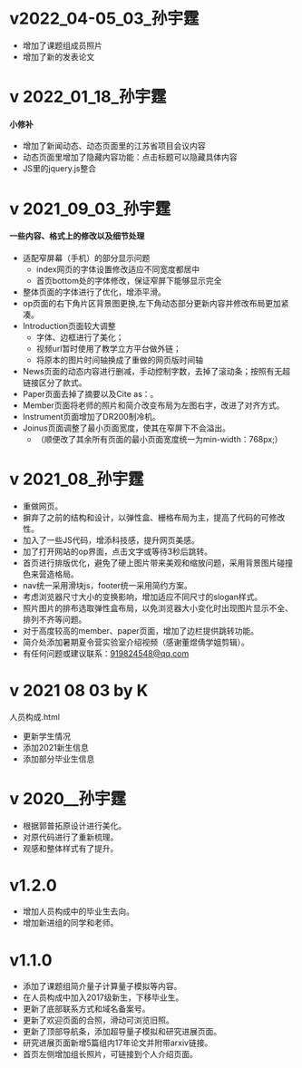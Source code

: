 # v2022_04-05_03_孙宇霆
* 增加了课题组成员照片
* 增加了新的发表论文

# v 2022_01_18_孙宇霆
<h4> 小修补</h4>

* 增加了新闻动态、动态页面里的江苏省项目会议内容
* 动态页面里增加了隐藏内容功能：点击标题可以隐藏具体内容
* JS里的jquery.js整合

# v 2021_09_03_孙宇霆
<h4> 一些内容、格式上的修改以及细节处理</h4>

* 适配窄屏幕（手机）的部分显示问题
  * index网页的字体设置修改适应不同宽度都居中
  * 首页bottom处的字体修改，保证窄屏下能够显示完全
* 整体页面的字体进行了优化，增添平滑。
* op页面的右下角片区背景图更换,左下角动态部分更新内容并修改布局更加紧凑。
* Introduction页面较大调整
  * 字体、边框进行了美化；
  * 视频url暂时使用了教学立方平台做外链；
  * 将原本的图片时间轴换成了重做的网页版时间轴
* News页面的动态内容进行删减，手动控制字数，去掉了滚动条；按照有无超链接区分了款式。
* Paper页面去掉了摘要以及Cite as：。
* Member页面将老师的照片和简介改变布局为左图右字，改进了对齐方式。
* Instrument页面增加了DR200制冷机。
* Joinus页面调整了最小页面宽度，使其在窄屏下不会溢出。
  * （顺便改了其余所有页面的最小页面宽度统一为min-width：768px;）




# v 2021_08_孙宇霆

* 重做网页。
* 摒弃了之前的结构和设计，以弹性盒、栅格布局为主，提高了代码的可修改性。
* 加入了一些JS代码，增添科技感，提升网页美感。
* 加了打开网站的op界面，点击文字或等待3秒后跳转。
* 首页进行排版优化，避免了硬上图片带来美观和缩放问题，采用背景图片碰撞色来营造格局。
* nav统一采用滑块js，footer统一采用简约方案。
* 考虑浏览器尺寸大小的变换影响，增加适应不同尺寸的slogan样式。
* 照片图片的排布选取弹性盒布局，以免浏览器大小变化时出现图片显示不全、排列不齐等问题。
* 对于高度较高的member、paper页面，增加了边栏提供跳转功能。
* 简介处添加暑期夏令营实验室介绍视频（感谢董煜倩学姐剪辑）。
* 有任何问题或建议联系：919824548@qq.com


# v 2021 08 03 by K

人员构成.html
* 更新学生情况
* 添加2021新生信息
* 添加部分毕业生信息

# v 2020__孙宇霆

* 根据郭普拓原设计进行美化。
* 对原代码进行了重新梳理。
* 观感和整体样式有了提升。

# v1.2.0 

* 增加人员构成中的毕业生去向。
* 增加新进组的同学和老师。

# v1.1.0 

* 添加了课题组简介量子计算量子模拟等内容。
* 在人员构成中加入2017级新生，下移毕业生。
* 更新了底部联系方式和域名备案号。
* 更新了欢迎页面的合照，滑动可浏览旧照。 
* 更新了顶部导航条，添加超导量子模拟和研究进展页面。
* 研究进展页面新增5篇组内17年论文并附带arxiv链接。
* 首页左侧增加组长照片，可链接到个人介绍页面。
